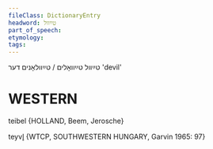```yaml
---
fileClass: DictionaryEntry
headword: טײַוול
part_of_speech: 
etymology: 
tags: 
---
```

טײַוול
טײַוואָלים / טײַוולאָנים
דער
'devil'

WESTERN
========

teibel {HOLLAND, Beem, Jerosche}

teyvl̥ {WTCP, SOUTHWESTERN HUNGARY, Garvin 1965: 97}
